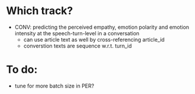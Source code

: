 # Which track?
- CONV: predicting the perceived empathy, emotion polarity and emotion intensity at the speech-turn-level in a conversation
    - can use article text as well by cross-referencing article_id
    - converstion texts are sequence w.r.t. turn_id

# To do:
- tune for more batch size in PER?
